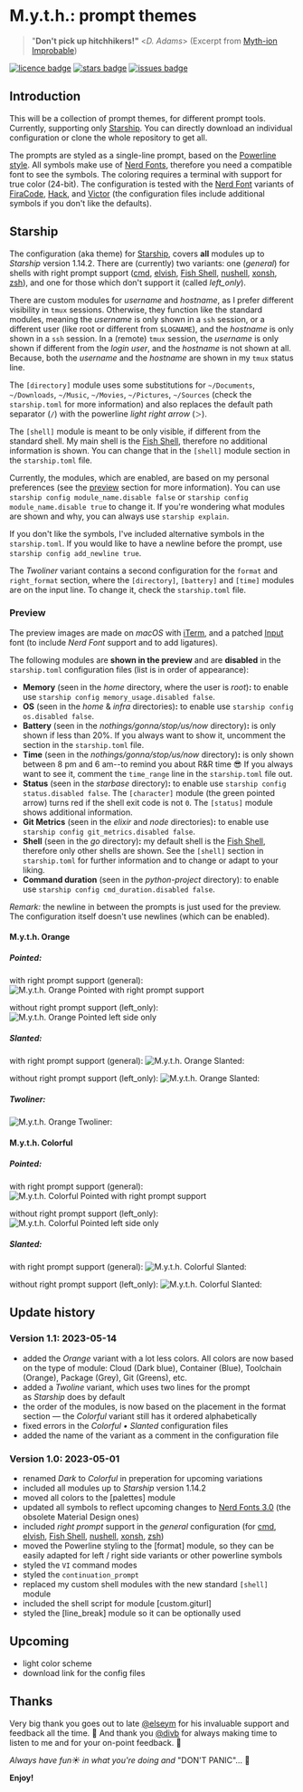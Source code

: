 # M.y.t.h.: prompt themes

> "**Don't pick up hitchhikers!"** <_D. Adams_> (Excerpt from [Myth-ion Improbable][bookquote])

[![licence badge]][licence] [![stars badge]][stargazer] [![issues badge]][issues]
<!-- [![donation badge]][donate] -->

## Introduction

This will be a collection of prompt themes, for different prompt tools. Currently, supporting only [Starship][starship]. You can directly download an individual configuration or clone the whole repository to get all.

The prompts are styled as a single-line prompt, based on the [Powerline style][powerline]. All symbols make use of [Nerd Fonts][nerdfonts], therefore you need a compatible font to see the symbols. The coloring requires a terminal with support for true color (24-bit). The configuration is tested with the [Nerd Font][nerdfonts] variants of [FiraCode][firacode], [Hack][hack], and [Victor][victor] (the configuration files include additional symbols if you don't like the defaults).

## Starship

The configuration (aka theme) for [Starship][starship], covers **all** modules up to _Starship_ version 1.14.2. There are (currently) two variants: one (_general_) for shells with right prompt support ([cmd][cmd], [elvish][elvish], [Fish Shell][fish], [nushell][nushell], [xonsh][xonsh], [zsh][zsh]), and one for those which don't support it (called _left_only_).

There are custom modules for _username_ and _hostname_, as I prefer different visibility in `tmux` sessions. Otherwise, they function like the standard modules, meaning the _username_ is only shown in a `ssh` session, or a different user (like root or different from `$LOGNAME`), and the _hostname_ is only shown in a `ssh` session. In a (remote) `tmux` session, the _username_ is only shown if different from the _login user_, and the _hostname_ is not shown at all. Because, both the _username_ and the _hostname_ are shown in my `tmux` status line.

The `[directory]` module uses some substitutions for `~/Documents`, `~/Downloads`, `~/Music`, `~/Movies`, `~/Pictures`, `~/Sources` (check the `starship.toml` for more information) and also replaces the default path separator (`/`) with the powerline _light right arrow_ (` ＞ `).

The `[shell]` module is meant to be only visible, if different from the standard shell. My main shell is the [Fish Shell][fish], therefore no additional information is shown. You can change that in the `[shell]` module section in the `starship.toml` file.

Currently, the modules, which are enabled, are based on my personal preferences (see the [preview](https://github.com/mickimnet/myth-prompt-themes#preview) section for more information). You can use `starship config module_name.disable false` or `starship config module_name.disable true` to change it. If you're wondering what modules are shown and why, you can always use `starship explain`.

If you don't like the symbols, I've included alternative symbols in the `starship.toml`. If you would like to have a newline before the prompt, use `starship config add_newline true`.

The _Twoliner_ variant contains a second configuration for the `format` and `right_format` section, where the `[directory]`, `[battery]` and `[time]` modules are on the input line. To change it, check the `starship.toml` file.

### Preview

The preview images are made on _macOS_ with [iTerm](iterm), and a patched [Input][input] font (to include _Nerd Font_ support and to add ligatures).

The following modules are **shown in the preview** and are **disabled** in the `starship.toml` configuration files (list is in order of appearance):
- **Memory** (seen in the _home_ directory, where the user is _root_)**:** to enable use `starship config memory_usage.disabled false`.
- **OS** (seen in the _home_ & _infra_ directories)**:** to enable use `starship config os.disabled false`.
- **Battery** (seen in the _nothings/gonna/stop/us/now_ directory)**:** is only shown if less than 20%. If you always want to show it, uncomment the section in the `starship.toml` file.
- **Time** (seen in the _nothings/gonna/stop/us/now_ directory)**:** is only shown between 8 pm and 6 am--to remind you about R&R time :sunglasses: If you always want to see it, comment the `time_range` line in the `starship.toml` file out.
- **Status** (seen in the _starbase_ directory)**:** to enable use `starship config status.disabled false`. The `[character]` module (the green pointed arrow) turns red if the shell exit code is not `0`. The `[status]` module shows additional information.
- **Git Metrics** (seen in the _elixir_ and _node_ directories)**:** to enable use `starship config git_metrics.disabled false`.
- **Shell** (seen in the _go_ directory)**:** my default shell is the [Fish Shell][fish], therefore only other shells are shown. See the `[shell]` section in `starship.toml` for further information and to change or adapt to your liking.
- **Command duration** (seen in the _python-project_ directory): to enable use `starship config cmd_duration.disabled false`.

_Remark:_ the newline in between the prompts is just used for the preview. The configuration itself doesn't use newlines (which can be enabled).

#### M.y.t.h. Orange

##### Pointed:

with right prompt support (general):
![M.y.t.h. Orange Pointed with right prompt support](https://github.com/mickimnet/myth-packages/blob/master/screenshots/myth-prompt-themes/orange-pointed-general-starship.png)

without right prompt support (left_only):
![M.y.t.h. Orange Pointed left side only](https://github.com/mickimnet/myth-packages/blob/master/screenshots/myth-prompt-themes/orange-pointed-left_only-starship.png)

##### Slanted:

with right prompt support (general):
![M.y.t.h. Orange Slanted:](https://github.com/mickimnet/myth-packages/blob/master/screenshots/myth-prompt-themes/orange-slanted-general-starship.png)

without right prompt support (left_only):
![M.y.t.h. Orange Slanted:](https://github.com/mickimnet/myth-packages/blob/master/screenshots/myth-prompt-themes/orange-slanted-left_only-starship.png)

##### Twoliner:

![M.y.t.h. Orange Twoliner:](https://github.com/mickimnet/myth-packages/blob/master/screenshots/myth-prompt-themes/orange-twoliner-starship.png)

#### M.y.t.h. Colorful

##### Pointed:

with right prompt support (general):
![M.y.t.h. Colorful Pointed with right prompt support](https://github.com/mickimnet/myth-packages/blob/master/screenshots/myth-prompt-themes/colorful-pointed-general-starship.png)

without right prompt support (left_only):
![M.y.t.h. Colorful Pointed left side only](https://github.com/mickimnet/myth-packages/blob/master/screenshots/myth-prompt-themes/colorful-pointed-left_only-starship.png)

##### Slanted:

with right prompt support (general):
![M.y.t.h. Colorful Slanted:](https://github.com/mickimnet/myth-packages/blob/master/screenshots/myth-prompt-themes/colorful-slanted-general-starship.png)

without right prompt support (left_only):
![M.y.t.h. Colorful Slanted:](https://github.com/mickimnet/myth-packages/blob/master/screenshots/myth-prompt-themes/colorful-slanted-left_only-starship.png)

## Update history

### Version 1.1: 2023-05-14

- added the _Orange_ variant with a lot less colors. All colors are now based on the type of module: Cloud (Dark blue), Container (Blue), Toolchain (Orange), Package (Grey), Git (Greens), etc.
- added a _Twoline_ variant, which uses two lines for the prompt as _Starship_ does by default
- the order of the modules, is now based on the placement in the format section — the _Colorful_ variant still has it ordered alphabetically
- fixed errors in the _Colorful • Slanted_ configuration files
- added the name of the variant as a comment in the configuration file

### Version 1.0: 2023-05-01

- renamed _Dark_ to _Colorful_ in preperation for upcoming variations
- included all modules up to _Starship_ version 1.14.2
- moved all colors to the [palettes] module
- updated all symbols to reflect upcoming changes to [Nerd Fonts 3.0][nerdfonts] (the obsolete Material Design ones)
- included _right prompt_ support in the _general_ configuration (for [cmd][cmd], [elvish][elvish], [Fish Shell][fish], [nushell][nushell], [xonsh][xonsh], [zsh][zsh])
- moved the Powerline styling to the [format] module, so they can be easily adapted for left / right side variants or other powerline symbols
- styled the `VI` command modes
- styled the `continuation_prompt`
- replaced my custom shell modules with the new standard `[shell]` module
- included the shell script for module [custom.giturl]
- styled the [line_break] module so it can be optionally used

## Upcoming

- light color scheme
- download link for the config files

## Thanks

Very big thank you goes out to late [@elseym][siwa] for his invaluable support and feedback all the time. :black_heart: And thank you [@divb][divb] for always making time to listen to me and for your on-point feedback. :yellow_heart:

_Always have fun:sunny: in what you're doing and_ "DON'T PANIC"… :rocket:

**Enjoy!**

<!-- ------------------------------------ reference section ------------------------------------ -->

[bookquote]: https://www.goodreads.com/book/show/74297.Myth_ion_Improbable

[licence badge]: https://img.shields.io/github/license/micck/myth-prompt-themes
[licence]: <LICENSE>
[stars badge]: https://img.shields.io/github/stars/micck/myth-prompt-themes
[stargazer]: https://github.com/micck/myth-prompt-themes/stargazers
[issues badge]: https://img.shields.io/github/issues/micck/myth-prompt-themes
[issues]: https://img.shields.io/github/issues/micck/myth-prompt-themes
[paypal badge]: https://img.shields.io/badge/paypal-donate-ff69b4.svg?style=flat
[donate]: https://ZZZ.not.yet.known/

[starship]: https://starship.rs/
[powerline]: https://powerline.readthedocs.io/en/latest/
[nerdfonts]: https://www.nerdfonts.com
[firacode]: https://github.com/ryanoasis/nerd-fonts/releases/download/v3.0.0/FiraCode.zip
[hack]: https://github.com/ryanoasis/nerd-fonts/releases/download/v3.0.0/Hack.zip
[victor]: https://github.com/ryanoasis/nerd-fonts/releases/download/v3.0.0/VictorMono.zip

[cmd]: https://learn.microsoft.com/en-us/windows-server/administration/windows-commands/windows-commands
[elvish]: https://elv.sh
[fish]: https://fishshell.com
[nushell]: https://www.nushell.sh
[xonsh]: https://xon.sh
[zsh]: https://www.zsh.org

[iterm]: https://iterm2.com
[input]: https://input.djr.com

[siwa]: https://github.com/elseym
[divb]: https://github.com/divb
